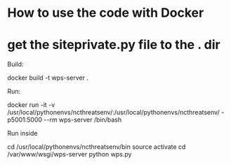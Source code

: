 # How to use the code with Docker


# get the siteprivate.py file to the . dir

Build:

docker build -t wps-server .


Run:

docker run -it -v /usr/local/pythonenvs/ncthreatsenv/:/usr/local/pythonenvs/ncthreatsenv/ -p5001:5000 --rm wps-server /bin/bash

Run inside

cd /usr/local/pythonenvs/ncthreatsenv/bin
source activate
cd /var/www/wsgi/wps-server
python wps.py

